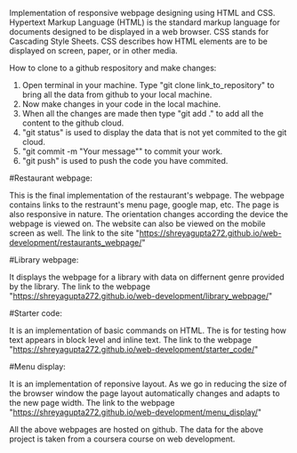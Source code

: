 Implementation of responsive webpage designing using HTML and CSS. Hypertext Markup Language (HTML) is the standard markup language for documents designed to be displayed in a web browser. CSS stands for Cascading Style Sheets. CSS describes how HTML elements are to be displayed on screen, paper, or in other media.

How to clone to a github respository and make changes:

1. Open terminal in your machine. Type "git clone link_to_repository" to bring all the data from github to your local machine. 
2. Now make changes in your code in the local machine.
3. When all the changes are made then type "git add ." to add all the content to the github cloud.
4. "git status" is used to display the data that is not yet commited to the git cloud.
5. "git commit -m "Your message"" to commit your work.
6. "git push" is used to push the code you have commited.

#Restaurant webpage:

This is the final implementation of the restaurant's webpage. The webpage contains links to the restraunt's menu page, google map, etc. The page is also responsive in nature. The orientation changes according the device the webpage is viewed on. The website can also be viewed on the mobile screen as well. The link to the site "https://shreyagupta272.github.io/web-development/restaurants_webpage/"

#Library webpage:

It displays the webpage for a library with data on differnent genre provided by the library. The link to the webpage "https://shreyagupta272.github.io/web-development/library_webpage/"

#Starter code:

It is an implementation of basic commands on HTML. The is for testing how text appears in block level and inline text. The link to the webpage "https://shreyagupta272.github.io/web-development/starter_code/"

#Menu display:

It is an implementation of reponsive layout. As we go in reducing the size of the browser window the page layout automatically changes and adapts to the new page width. The link to the webpage "https://shreyagupta272.github.io/web-development/menu_display/"

All the above webpages are hosted on github. The data for the above project is taken from a coursera course on web development.
